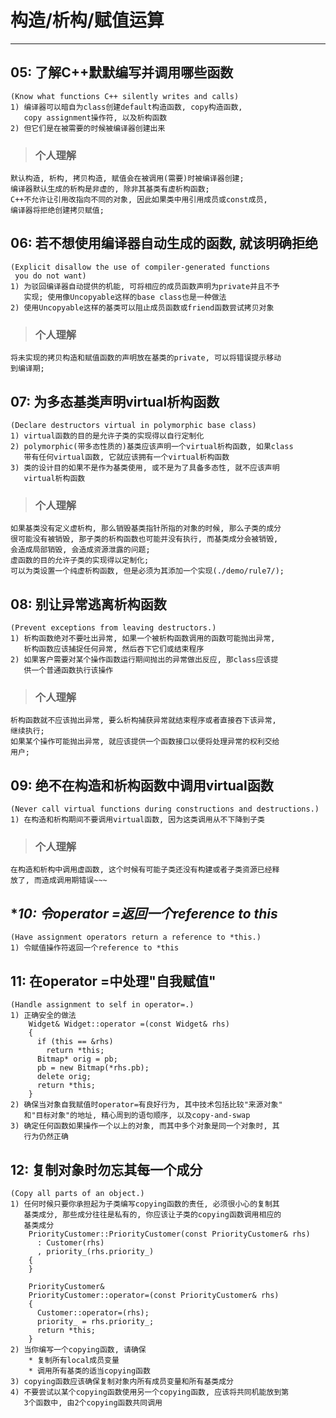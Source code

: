 # **构造/析构/赋值运算** #
***


## **05: 了解C++默默编写并调用哪些函数** ##
    (Know what functions C++ silently writes and calls)
    1) 编译器可以暗自为class创建default构造函数, copy构造函数, 
       copy assignment操作符, 以及析构函数
    2) 但它们是在被需要的时候被编译器创建出来
> ### **个人理解**
    默认构造, 析构, 拷贝构造, 赋值会在被调用(需要)时被编译器创建;
    编译器默认生成的析构是非虚的, 除非其基类有虚析构函数;
    C++不允许让引用改指向不同的对象, 因此如果类中用引用成员或const成员, 
    编译器将拒绝创建拷贝赋值;


## **06: 若不想使用编译器自动生成的函数, 就该明确拒绝** ##
    (Explicit disallow the use of compiler-generated functions 
     you do not want)
    1) 为驳回编译器自动提供的机能, 可将相应的成员函数声明为private并且不予
       实现; 使用像Uncopyable这样的base class也是一种做法
    2) 使用Uncopyable这样的基类可以阻止成员函数或friend函数尝试拷贝对象
> ### **个人理解**
    将未实现的拷贝构造和赋值函数的声明放在基类的private, 可以将错误提示移动
    到编译期;


## **07: 为多态基类声明virtual析构函数** ##
    (Declare destructors virtual in polymorphic base class)
    1) virtual函数的目的是允许子类的实现得以自行定制化
    2) polymorphic(带多态性质的)基类应该声明一个virtual析构函数, 如果class
       带有任何virtual函数, 它就应该拥有一个virtual析构函数
    3) 类的设计目的如果不是作为基类使用, 或不是为了具备多态性, 就不应该声明
       virtual析构函数 
> ### **个人理解**
    如果基类没有定义虚析构, 那么销毁基类指针所指的对象的时候, 那么子类的成分
    很可能没有被销毁, 那子类的析构函数也可能并没有执行, 而基类成分会被销毁,
    会造成局部销毁, 会造成资源泄露的问题;
    虚函数的目的允许子类的实现得以定制化;
    可以为类设置一个纯虚析构函数, 但是必须为其添加一个实现(./demo/rule7/);


## **08: 别让异常逃离析构函数** ##
    (Prevent exceptions from leaving destructors.)
    1) 析构函数绝对不要吐出异常, 如果一个被析构函数调用的函数可能抛出异常, 
       析构函数应该捕捉任何异常, 然后吞下它们或结束程序
    2) 如果客户需要对某个操作函数运行期间抛出的异常做出反应, 那class应该提
       供一个普通函数执行该操作
> ### **个人理解**
    析构函数就不应该抛出异常, 要么析构捕获异常就结束程序或者直接吞下该异常,
    继续执行;
    如果某个操作可能抛出异常, 就应该提供一个函数接口以便将处理异常的权利交给
    用户;


## **09: 绝不在构造和析构函数中调用virtual函数** ##
    (Never call virtual functions during constructions and destructions.)
    1) 在构造和析构期间不要调用virtual函数, 因为这类调用从不下降到子类
> ### **个人理解**
    在构造和析构中调用虚函数, 这个时候有可能子类还没有构建或者子类资源已经释
    放了, 而造成调用期错误~~~


## **10: 令operator =返回一个reference to *this** ##
    (Have assignment operators return a reference to *this.)
    1) 令赋值操作符返回一个reference to *this


## **11: 在operator =中处理"自我赋值"** ##
    (Handle assignment to self in operator=.)
    1) 正确安全的做法
        Widget& Widget::operator =(const Widget& rhs)
        {
          if (this == &rhs)
            return *this;
          Bitmap* orig = pb;
          pb = new Bitmap(*rhs.pb);
          delete orig;
          return *this;
        }
    2) 确保当对象自我赋值时operator=有良好行为, 其中技术包括比较"来源对象"
       和"目标对象"的地址, 精心周到的语句顺序, 以及copy-and-swap
    3) 确定任何函数如果操作一个以上的对象, 而其中多个对象是同一个对象时, 其
       行为仍然正确



## **12: 复制对象时勿忘其每一个成分** ##
    (Copy all parts of an object.)
    1) 任何时候只要你承担起为子类编写copying函数的责任, 必须很小心的复制其
       基类成分, 那些成分往往是私有的, 你应该让子类的copying函数调用相应的
       基类成分
        PriorityCustomer::PriorityCustomer(const PriorityCustomer& rhs)
          : Customer(rhs)
          , priority_(rhs.priority_)
        {
        }

        PriorityCustomer& 
        PriorityCustomer::operator=(const PriorityCustomer& rhs)
        {
          Customer::operator=(rhs);
          priority_ = rhs.priority_;
          return *this;
        }
    2) 当你编写一个copying函数, 请确保
        * 复制所有local成员变量
        * 调用所有基类的适当copying函数 
    3) copying函数应该确保复制对象内所有成员变量和所有基类成分
    4) 不要尝试以某个copying函数使用另一个copying函数, 应该将共同机能放到第
       3个函数中, 由2个copying函数共同调用
